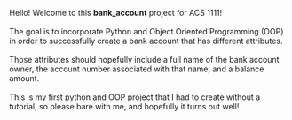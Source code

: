 Hello! Welcome to this <strong>bank_account</strong> project for ACS 1111!
<br>
<br>
The goal is to incorporate Python and Object Oriented Programming (OOP) in order to successfully create a bank account that has different attributes.
<br>
<br>
Those attributes should hopefully include a full name of the bank account owner, the account number associated with that name, and a balance amount. 
<br>
<br>
This is my first python and OOP project that I had to create without a tutorial, so please bare with me, and hopefully it turns out well!